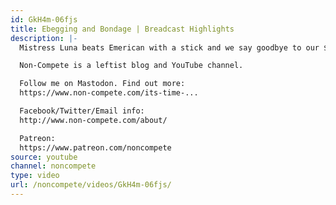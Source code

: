 ```yaml
---
id: GkH4m-06fjs
title: Ebegging and Bondage | Breadcast Highlights
description: |-
  Mistress Luna beats Emerican with a stick and we say goodbye to our $599.88 and more!

  Non-Compete is a leftist blog and YouTube channel.

  Follow me on Mastodon. Find out more:
  https://www.non-compete.com/its-time-...

  Facebook/Twitter/Email info:
  http://www.non-compete.com/about/

  Patreon:
  https://www.patreon.com/noncompete
source: youtube
channel: noncompete
type: video
url: /noncompete/videos/GkH4m-06fjs/
---
```

